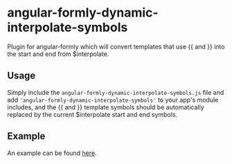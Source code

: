 # angular-formly-dynamic-interpolate-symbols

Plugin for angular-formly which will convert templates that use {{ and }} into the start and end from $interpolate.

## Usage

Simply include the `angular-formly-dynamic-interpolate-symbols.js` file and add `'angular-formly-dynamic-interpolate-symbols'` to your app's module includes, and the {{ and }} template symbols should be automatically replaced by the current $interpolate start and end symbols.

## Example

An example can be found [here](http://angular-formly.com/#/example/advanced/nonstandard-interpolate-symbols).
